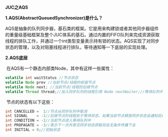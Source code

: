 **JUC之AQS**

**1.AQS(AbstractQueuedSynchronizer)是什么？**

​		AQS是抽象的队列同步器，基石类的框架。它是用来构建锁或者其他同步器组件的重量级基础框架及整个JUC体系的基石。通过内置的FIFO队列来完成资源获取线程的排队工作，并通过一个int类型变量表示持有锁的状态。AQS实现了对同步状态的管理，以及对阻塞线程进行排队，等待通知等一下底层的实现处理。

**2.AQS底层**

​		在AQS有一个静态内部类Node，其中有这样一些属性：

```java
volatile int waitStatus //节点状态 
volatile Node prev //当前节点/线程的前驱节点 
volatile Node next; //当前节点/线程的后继节点 
volatile Thread thread;//加入同步队列的线程引用 Node nextWaiter;//等待队列中的下一个节点
```

​		节点的状态有以下这些：

```java
int CANCELLED =  1//节点从同步队列中取消 
int SIGNAL    = -1//后继节点的线程处于等待状态，如果当前节点释放同步状态会通知后继节点，使得后继节点的线程能够运行； 
int CONDITION = -2//当前节点进入等待队列中 
int PROPAGATE = -3//表示下一次共享式同步状态获取将会无条件传播下去 
int INITIAL = 0;//初始状态
```

